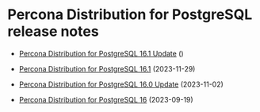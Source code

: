 # Percona Distribution for PostgreSQL release notes 

* [Percona Distribution for PostgreSQL 16.1 Update](release-notes-v16.1.upd.md) ()

* [Percona Distribution for PostgreSQL 16.1](release-notes-v16.1.md) (2023-11-29)

* [Percona Distribution for PostgreSQL 16.0 Update](release-notes-v16.0.upd.md) (2023-11-02)

* [Percona Distribution for PostgreSQL 16](release-notes-v16.0.md) (2023-09-19)
